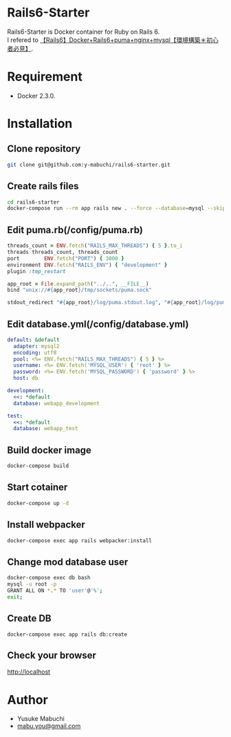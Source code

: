 # Rails6-Starter

Rails6-Starter is Docker container for Ruby on Rails 6.  
I refered to [【Rails6】Docker+Rails6+puma+nginx+mysql【環境構築＊初心者必見】](https://qiita.com/kohki4115/items/c37ff8550b01bbc75df2).

# Requirement

* Docker 2.3.0.

# Installation

## Clone repository
```bash
git clone git@github.com:y-mabuchi/rails6-starter.git
```

## Create rails files
``` bash
cd rails6-starter
docker-compose run --rm app rails new . --force --database=mysql --skip-bundle
```

## Edit puma.rb(/config/puma.rb)
```puma.rb
threads_count = ENV.fetch("RAILS_MAX_THREADS") { 5 }.to_i
threads threads_count, threads_count
port        ENV.fetch("PORT") { 3000 }
environment ENV.fetch("RAILS_ENV") { "development" }
plugin :tmp_restart

app_root = File.expand_path("../..", __FILE__)
bind "unix://#{app_root}/tmp/sockets/puma.sock"

stdout_redirect "#{app_root}/log/puma.stdout.log", "#{app_root}/log/puma.stderr.log", true
```

## Edit database.yml(/config/database.yml)
```database.yml
default: &default
  adapter: mysql2
  encoding: utf8
  pool: <%= ENV.fetch("RAILS_MAX_THREADS") { 5 } %>
  username: <%= ENV.fetch('MYSQL_USER') { 'root' } %>
  password: <%= ENV.fetch('MYSQL_PASSWORD') { 'password' } %>
  host: db

development:
  <<: *default
  database: webapp_development

test:
  <<: *default
  database: webapp_test
```

## Build docker image
```bash
docker-compose build
```

## Start cotainer
```bash
docker-compose up -d
```

## Install webpacker
```bash
docker-compose exec app rails webpacker:install
```

## Change mod database user
```bash
docker-compose exec db bash
mysql -u root -p
GRANT ALL ON *.* TO 'user'@'%';
exit;
```

## Create DB
```
docker-compose exec app rails db:create
```

## Check your browser
[http://localhost](http://localhost)

# Author

* Yusuke Mabuchi
* mabu.you@gmail.com
